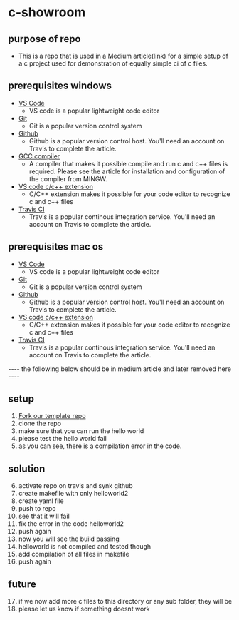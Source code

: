 # c-showroom

## purpose of repo
- This is a repo that is used in a Medium article(link) for a simple setup of a c project used for demonstration of equally simple ci of c files.

## prerequisites windows
- [VS Code](https://code.visualstudio.com/download)
    - VS code is a popular lightweight code editor
- [Git](https://git-scm.com/)
    - Git is a popular version control system
- [Github](https://github.com/)
    - Github is a popular version control host. You'll need an account on Travis to complete the article. 
- [GCC compiler](http://www.codebind.com/cprogramming/install-mingw-windows-10-gcc/)
    - A compiler that makes it possible compile and run c and c++ files is required. Please see the article for installation and configuration of the compiler from MINGW.  
- [VS code c/c++ extension](https://marketplace.visualstudio.com/items?itemName=ms-vscode.cpptools)
    - C/C++ extension makes it possible for your code editor to recognize c and c++ files
- [Travis CI](https://travis-ci.org/)
    - Travis is a popular continous integration service. You'll need an account on Travis to complete the article.

## prerequisites mac os
- [VS Code](https://code.visualstudio.com/download)
    - VS code is a popular lightweight code editor
- [Git](https://git-scm.com/)
    - Git is a popular version control system
- [Github](https://github.com/)
    - Github is a popular version control host. You'll need an account on Travis to complete the article. 
- [VS code c/c++ extension](https://marketplace.visualstudio.com/items?itemName=ms-vscode.cpptools)
    - C/C++ extension makes it possible for your code editor to recognize c and c++ files
- [Travis CI](https://travis-ci.org/)
    - Travis is a popular continous integration service. You'll need an account on Travis to complete the article. 
    
---- the following below should be in medium article and later removed here ---- 

## setup
1. [Fork our template repo](https://github.com/KarlWestgardh/c-showroom/fork)
2. clone the repo
3. make sure that you can run the hello world
4. please test the hello world fail
5. as you can see, there is a compilation error in the code.

## solution
6. activate repo on travis and synk github
7. create makefile with only helloworld2
8. create yaml file
9. push to repo
10. see that it will fail 
11. fix the error in the code helloworld2
12. push again
13. now you will see the build passing
14. helloworld is not compiled and tested though
15. add compilation of all files in makefile 
16. push again

## future
17. if we now add more c files to this directory or any sub folder, they will be 
18. please let us know if something doesnt work

